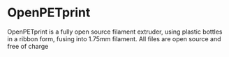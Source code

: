 # OpenPETprint

OpenPETprint is a fully open source filament extruder, using plastic bottles in a ribbon form, fusing into 1.75mm filament. All files are open source and free of charge
